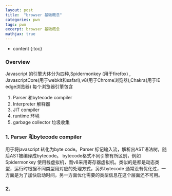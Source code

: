 ```yaml
---
layout: post
title:  "browser 基础概念"
categories: pwn
tags: pwn
excerpt: browser 基础概念
mathjax: true
---
```


* content
{:toc}

### Overview

Javascript 的引擎大体分为四种,Spidermonkey (用于firefox) , JavascriptCore(用于webkit和safari),v8(用于Chrome浏览器),Chakra(用于IE edge浏览器)
每个浏览器引擎包含
1. Parser 和bytecode compiler
2. Interpreter 解释器
3. JIT compiler 
4. runtime 环境
5. garbage collector 垃圾收集

### 1. Parser 和bytecode compiler

用于将javascript 转化为byte code。Parser 标记输入流，解析出AST语法树，随后AST被编译成bytecode。
bytecode格式不同引擎有所区别，例如Spidermonkey 使用栈虚拟机，而v8采用寄存器虚拟机。类似的是都是动态类型，运行时根据不同类型用对应的处理方式，另外bytecode 通常没有优化过，一方面是为了加快启动时间，另一方面优化需要的类型信息在这个层面还不可用。

### 2.

